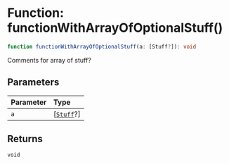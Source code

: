# Function: functionWithArrayOfOptionalStuff()

```ts
function functionWithArrayOfOptionalStuff(a: [Stuff?]): void
```

Comments for array of stuff?

## Parameters

| Parameter | Type |
| :------ | :------ |
| `a` | [[`Stuff`](../type-aliases/Stuff.md)?] |

## Returns

`void`
